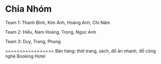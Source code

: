 # Chia Nhóm

Team 1: Thanh Bình, Kim Ánh, Hoàng Anh, Chí Năm

Team 2: Hiếu, Nam Hoàng, Trọng, Ngọc Anh

Team 3: Duy, Trang, Phong

=================
Bán hàng: thời trang, sách, đồ ăn nhanh, đồ công nghệ
Booking Hotel


